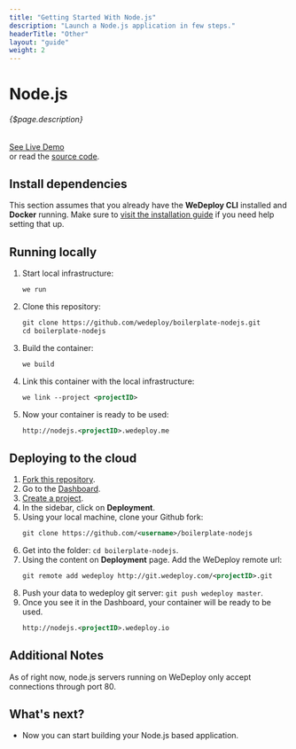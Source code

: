 ```yaml
---
title: "Getting Started With Node.js"
description: "Launch a Node.js application in few steps."
headerTitle: "Other"
layout: "guide"
weight: 2
---
```


# Node.js

###### {$page.description}

<div class="guide-btn-cta">
	<a class="btn btn-accent btn-sm" href="http://boilerplate-nodejs.wedeploy.io" target="_blank">
		<span class="icon-16-external"></span>See Live Demo
	</a>
</div>

<div class="guide-aux-cta">
	or read the <a href="https://github.com/wedeploy/boilerplate-nodejs/" target="_blank">source code</a>.
</div>

<article id="1">

## Install dependencies

This section assumes that you already have the **WeDeploy CLI** installed and **Docker** running. Make sure to [visit the installation guide](/docs/intro/using-the-command-line.html) if you need help setting that up.

</article>

<article id="2">

## Running locally

<ol>

<li>Start local infrastructure:</li>

```xml
we run
```

<li>Clone this repository:</li>

```xml
git clone https://github.com/wedeploy/boilerplate-nodejs.git
cd boilerplate-nodejs
```

<li>Build the container:</li>

```xml
we build
```

<li>Link this container with the local infrastructure:</li>

```xml
we link --project <projectID>
```

<li>Now your container is ready to be used:</li>

```xml
http://nodejs.<projectID>.wedeploy.me
```

</ol>

</article>

<article id="3">

## Deploying to the cloud

<ol>

<li><a href="https://github.com/wedeploy/boilerplate-nodejs/fork">Fork this repository</a>.</li>

<li>Go to the <a href="http://dashboard.wedeploy.com">Dashboard</a>.</li>

<li><a href="http://dashboard.wedeploy.com/projects/create">Create a project</a>.</li>

<li>In the sidebar, click on <strong>Deployment</strong>.</li>

<li>Using your local machine, clone your Github fork:</li>

```xml
git clone https://github.com/<username>/boilerplate-nodejs
```

<li>Get into the folder: <code>cd boilerplate-nodejs</code>.</li>

<li>Using the content on <strong>Deployment</strong> page. Add the WeDeploy remote url:</li>

```xml
git remote add wedeploy http://git.wedeploy.com/<projectID>.git
```

<li>Push your data to wedeploy git server: <code>git push wedeploy master</code>.</li>

<li>Once you see it in the Dashboard, your container will be ready to be used.</li>

```xml
http://nodejs.<projectID>.wedeploy.io
```

</ol>

</article>

<article id="4">

## Additional Notes

As of right now, node.js servers running on WeDeploy only accept connections through port 80.

</article>

## What's next?

* Now you can start building your Node.js based application.
